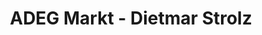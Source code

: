 ---
title: "ADEG Markt - Dietmar Strolz"
url: /schoppernau/adeg-markt-dietmar-strolz/
shop: Supermarkt
---